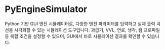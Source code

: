 # PyEngineSimulator
Python 기반 GUI 엔진 시뮬레이터로, 다양한 엔진 파라미터를 입력하고 실제 출력 곡선을 시각화할 수 있는 시뮬레이션 도구입니다.
과급기, VVL, 연료, 냉각, 캠 프로파일 등 복합 조건을 설정할 수 있으며, GUI에서 바로 시뮬레이션 결과를 확인할 수 있습니다.
